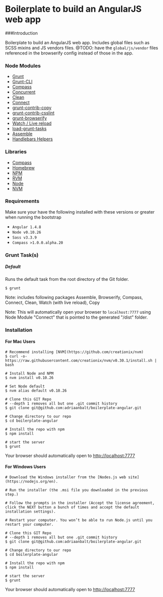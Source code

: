 # Boilerplate to build an AngularJS web app

###Introduction

Boilerplate to build an AngularJS web app.  Includes global files such as SCSS mixins and JS vendors files.  @TODO: have the ```global/js/vendor``` files referenced in the browserify config instead of those in the app.

### Node Modules

* [Grunt](http://gruntjs.com/)
* [Grunt-CLI](https://github.com/gruntjs/grunt-cli)
* [Compass](https://github.com/gruntjs/grunt-contrib-compass)
* [Concurrent](https://github.com/sindresorhus/grunt-concurrent)
* [Clean](https://github.com/gruntjs/grunt-contrib-clean)
* [Connect](https://github.com/gruntjs/grunt-contrib-connect)
* [grunt-contrib-copy](https://github.com/gruntjs/grunt-contrib-copy)
* [grunt-contrib-csslint](https://github.com/gruntjs/grunt-contrib-csslint)
* [grunt-browserify](https://github.com/jmreidy/grunt-browserify)
* [Watch / Live reload](https://github.com/gruntjs/grunt-contrib-watch)
* [load-grunt-tasks](https://github.com/sindresorhus/load-grunt-tasks)
* [Assemble](https://github.com/assemble/assemble)
* [Handlebars Helpers](https://github.com/assemble/handlebars-helpers)

### Libraries

* [Compass](http://compass-style.org/)
* [Homebrew](http://brew.sh/)
* [NPM](https://www.npmjs.com)
* [RVM](https://github.com/creationix/nvm)
* [Node](http://nodejs.org/)
* [NVM](https://github.com/creationix/nvm)

### Requirements
Make sure your have the following installed with these versions or greater when running the bootstrap

* ```Angular 1.4.8```
* ```Node v0.10.26```
* ```Sass v3.3.9```
* ```Compass >1.0.0.alpha.20```

### Grunt Task(s)

##### Default
Runs the default task from the root directory of the Git folder.

```
$ grunt 
```

Note: includes following packages Assemble, Browserify, Compass, Connect, Clean, Watch (with live reload), Copy

Note: This will automatically open your browser to ```localhost:7777``` using Node Module "Connect" that is pointed to the generated "/dist" folder.

### Installation

#### For Mac Users

```
# Recommend installing [NVM](https://github.com/creationix/nvm)
$ curl -o- https://raw.githubusercontent.com/creationix/nvm/v0.30.1/install.sh | bash

# Install Node and NPM
$ nvm install v0.10.26

# Set Node default
$ nvm alias default v0.10.26

# Clone this GIT Repo
# --depth 1 removes all but one .git commit history
$ git clone git@github.com:adriaanbalt/boilerplate-angular.git

# Change directory to our repo
$ cd boilerplate-angular

# Install the repo with npm
$ npm install

# start the server
$ grunt
```
Your browser should automatically open to [http://localhost:7777](http://localhost:7777)

#### For Windows Users

```
# Download the Windows installer from the [Nodes.js web site](https://nodejs.org/en).

# Run the installer (the .msi file you downloaded in the previous step.)

# Follow the prompts in the installer (Accept the license agreement, click the NEXT button a bunch of times and accept the default installation settings).

# Restart your computer. You won’t be able to run Node.js until you restart your computer.

# Clone this GIT Repo
# --depth 1 removes all but one .git commit history
$ git clone git@github.com:adriaanbalt/boilerplate-angular.git

# Change directory to our repo
$ cd boilerplate-angular

# Install the repo with npm
$ npm install

# start the server
$ grunt
```
Your browser should automatically open to [http://localhost:7777](http://localhost:7777)